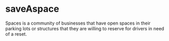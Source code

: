 # saveAspace

Spaces is a community of businesses that have open spaces in their parking lots or structures that they are willing to reserve for drivers in need of a reset.
